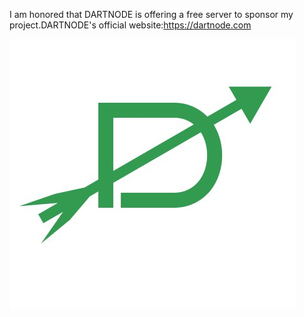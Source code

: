 I am honored that DARTNODE is offering a free server to sponsor my project.DARTNODE's official website:https://dartnode.com

![image](https://github.com/gtnttot/ndsd/blob/main/dartnode.com.png)
